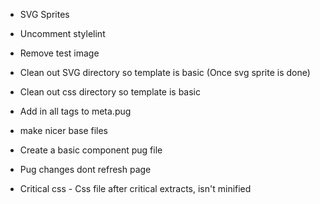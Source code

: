 * SVG Sprites

* Uncomment stylelint

* Remove test image
* Clean out SVG directory so template is basic (Once svg sprite is done)
* Clean out css directory so template is basic

* Add in all tags to meta.pug
* make nicer base files

* Create a basic component pug file
* Pug changes dont refresh page

* Critical css - Css file after critical extracts, isn't minified
